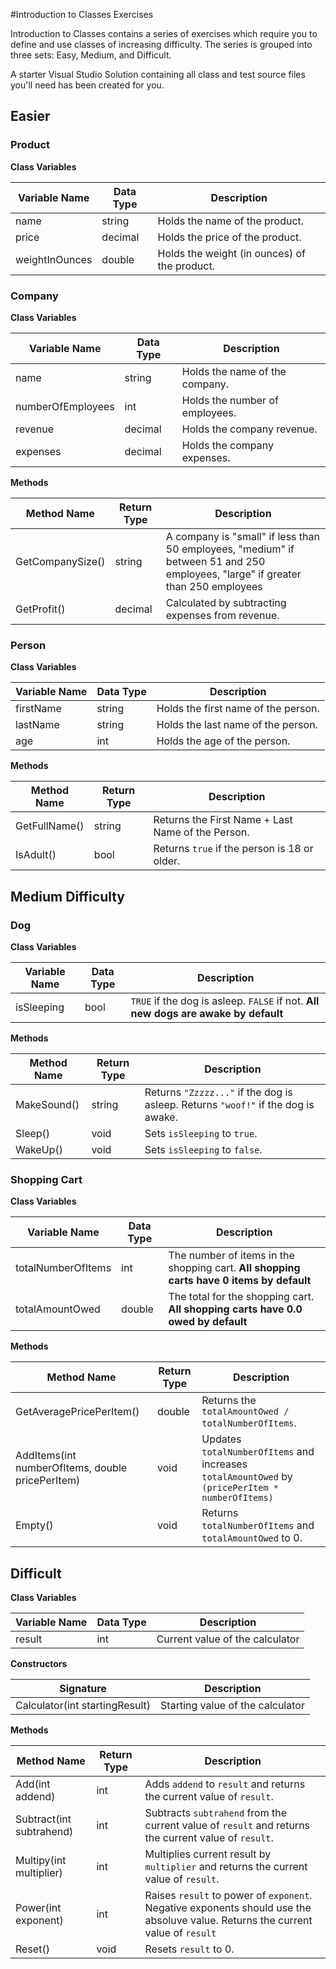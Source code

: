 #Introduction to Classes Exercises

Introduction to Classes contains a series of exercises which require you to define and use classes of increasing difficulty. The series is grouped into three sets: Easy, Medium, and Difficult.

A starter Visual Studio Solution containing all class and test source files you'll need has been created for you.

## Easier

### Product

**Class Variables**

| Variable Name | Data Type | Description |
|---------------|-----------|-------------|
| name | string | Holds the name of the product. |
| price | decimal | Holds the price of the product. |
| weightInOunces | double | Holds the weight (in ounces) of the product. |



### Company

**Class Variables**

| Variable Name | Data Type | Description |
|---------------|-----------|-------------|
| name | string | Holds the name of the company. |
| numberOfEmployees | int | Holds the number of employees. |
| revenue | decimal | Holds the company revenue. |
| expenses | decimal | Holds the company expenses. |


**Methods**

| Method Name | Return Type | Description |
|---------------|-----------|-------------|
| GetCompanySize() | string | A company is "small" if less than 50 employees, "medium" if between 51 and 250 employees, "large" if greater than 250 employees |
| GetProfit() | decimal | Calculated by subtracting expenses from revenue. |

### Person

**Class Variables**

| Variable Name | Data Type | Description |
|---------------|-----------|-------------|
| firstName | string | Holds the first name of the person. |
| lastName | string | Holds the last name of the person. |
| age | int | Holds the age of the person. |


**Methods**

| Method Name | Return Type | Description |
|---------------|-----------|-------------|
| GetFullName() | string | Returns the First Name + Last Name of the Person. |
| IsAdult() | bool | Returns `true` if the person is 18 or older. |


## Medium Difficulty

### Dog

**Class Variables**

| Variable Name | Data Type | Description |
|---------------|-----------|-------------|
| isSleeping | bool | `TRUE` if the dog is asleep. `FALSE` if not. **All new dogs are awake by default** |

**Methods**

| Method Name | Return Type | Description |
|---------------|-----------|-------------|
| MakeSound() | string | Returns `"Zzzzz..."` if the dog is asleep. Returns `"woof!"` if the dog is awake.  |
| Sleep() | void | Sets `isSleeping` to `true`.  |
| WakeUp() | void | Sets `isSleeping` to `false`.  |

### Shopping Cart

**Class Variables**

| Variable Name | Data Type | Description |
|---------------|-----------|-------------|
| totalNumberOfItems | int | The number of items in the shopping cart. **All shopping carts have 0 items by default** |
| totalAmountOwed | double | The total for the shopping cart. **All shopping carts have 0.0 owed by default** |

**Methods**

| Method Name | Return Type | Description |
|---------------|-----------|-------------|
| GetAveragePricePerItem() | double | Returns the `totalAmountOwed / totalNumberOfItems`.  |
| AddItems(int numberOfItems, double pricePerItem) | void | Updates `totalNumberOfItems` and increases `totalAmountOwed` by `(pricePerItem * numberOfItems)`  |
| Empty() | void | Returns `totalNumberOfItems` and `totalAmountOwed` to 0.  |

## Difficult

 
**Class Variables**

| Variable Name | Data Type | Description |
|---------------|-----------|-------------|
| result | int | Current value of the calculator |

 
**Constructors**

| Signature | Description |
|---------------|-------------|
| Calculator(int startingResult)| Starting value of the calculator |

**Methods**

| Method Name | Return Type | Description |
|---------------|-----------|-------------|
| Add(int addend) | int | Adds `addend` to `result` and returns the current value of `result`.  |
| Subtract(int subtrahend) | int | Subtracts `subtrahend` from the current value of `result` and returns the current value of `result`.  |
| Multipy(int multiplier) | int | Multiplies current result by `multiplier` and returns the current value of `result`.  |
| Power(int exponent) | int | Raises `result` to power of `exponent`. Negative exponents should use the absoluve value. Returns the current value of `result`  |
| Reset() | void | Resets `result` to 0.  |